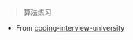 > 算法练习 

- From [coding-interview-university](https://github.com/XmchxUp/coding-interview-university)

